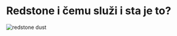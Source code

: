  # Redstone i čemu služi i sta je to?
![redstone dust](http://images3.wikia.nocookie.net/__cb20110629043454/minecraft/images/e/eb/Redstonedust.png)
